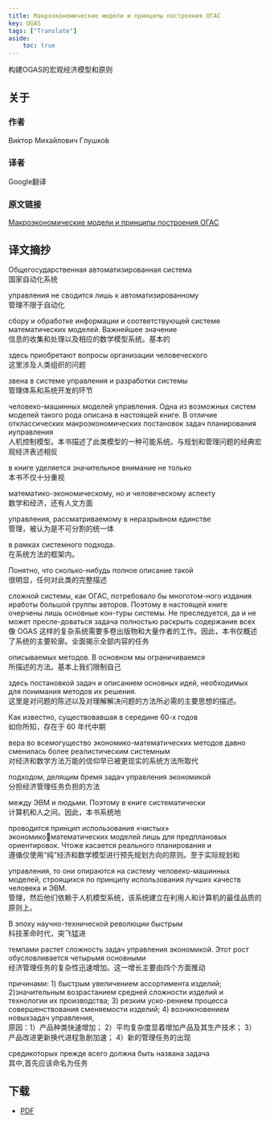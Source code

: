 ```yaml
---
title: Макроэкономические модели и принципы построения ОГАС
key: OGAS
tags: ["Translate"]
aside:
    toc: true
---
```


构建OGAS的宏观经济模型和原则 <!--more-->

## 关于

### 作者

Ви́ктор Миха́йлович Глушко́в

### 译者

Google翻译

### 原文链接

[Макроэкономические модели и принципы построения ОГАС](http://ogas.kiev.ua/library/makroekonomycheskye-modely-y-pryntsypy-postroenyya-ogas)

## 译文摘抄

Общегосударственная автоматизированная система\
国家自动化系统

управления не сводится лишь к автоматизированному\
管理不限于自动化

сбору и обработке информации и соответствующей системе математических моделей. Важнейшее значение\
信息的收集和处理以及相应的数学模型系统。基本的

здесь приобретают вопросы организации человеческого\
这里涉及人类组织的问题

звена в системе управления и разработки системы\
管理体系和系统开发的环节

человеко-машинных моделей управления. Одна из возможных систем моделей такого рода описана в настоящей книге. В отличие отклассических макроэкономических постановок задач планирования иуправления\
人机控制模型。本书描述了此类模型的一种可能系统。与规划和管理问题的经典宏观经济表述相反

в книге уделяется значительное внимание не только\
本书不仅十分重视

математико-экономическому, но и человеческому аспекту\
数学和经济，还有人文方面

управления, рассматриваемому в неразрывном единстве\
管理，被认为是不可分割的统一体

в рамках системного подхода.\
在系统方法的框架内。

Понятно, что сколько-нибудь полное описание такой\
很明显，任何对此类的完整描述

сложной системы, как ОГАС, потребовало бы многотом-ного издания иработы большой группы авторов. Поэтому в настоящей книге очерчены лишь основные кон-туры системы. Не преследуется, да и не может пресле-доваться задача полностью раскрыть содержание всех\
像 OGAS 这样的复杂系统需要多卷出版物和大量作者的工作。因此，本书仅概述了系统的主要轮廓。全面揭示全部内容的任务

описываемых методов. В основном мы ограничиваемся\
所描述的方法。基本上我们限制自己

здесь постановкой задач и описанием основных идей, необходимых для понимания методов их решения.\
这里是对问题的陈述以及对理解解决问题的方法所必需的主要思想的描述。

Как известно, существовавшая в середине 60-х годов\
如你所知，存在于 60 年代中期

вера во всемогущество экономико-математических методов давно сменилась более реалистическим системным\
对经济和数学方法万能的信仰早已被更现实的系统方法所取代

подходом, делящим бремя задач управления экономикой\
分担经济管理任务负担的方法

между ЭВМ и людьми. Поэтому в книге систематически\
计算机和人之间。因此，本书系统地

проводится принцип использования «чистых» экономикоматематических моделей лишь для предплановых ориентировок. Чтоже касается реального планирования и\
遵循仅使用“纯”经济和数学模型进行预先规划方向的原则。至于实际规划和

управления, то они опираются на систему человеко-машинных моделей, строящихся по принципу использования лучших качеств человека и ЭВМ.\
管理，然后他们依赖于人机模型系统，该系统建立在利用人和计算机的最佳品质的原则上。

В эпоху научно-технической революции быстрым\
科技革命时代，突飞猛进

темпами растет сложность задач управления экономикой. Этот рост обусловливается четырьмя основными\
经济管理任务的复杂性迅速增加。这一增长主要由四个方面推动

причинами: 1) быстрым увеличением ассортимента изделий; 2)значительным возрастанием средней сложности изделий и технологии их производства; 3) резким уско-рением процесса совершенствования сменяемости изделий; 4) возникновением новыхзадач управления,\
原因：1）产品种类快速增加； 2）平均复杂度显着增加产品及其生产技术； 3）产品改进更新换代进程急剧加速； 4）新的管理任务的出现

средикоторых прежде всего должна быть названа задача\
其中,首先应该命名为任务

## 下载

- [PDF](https://zuckertech-my.sharepoint.com/:b:/g/personal/jex_zuckertech_onmicrosoft_com/Efy8dAY3Z5FNoAy3ZNoJrSQB1D4S1YWiDoVT97R1nfkkgA?e=cmf7Z9)
